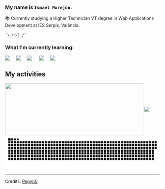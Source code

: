 ### My name is `Ismael Morejón`.

📚 Currently studying a Higher Technician VT degree in Web Applications Development at IES Serpis, València.

`¯\_(ツ)_/¯`

### What I'm currently learning:

<img src="https://cdn.jsdelivr.net/gh/devicons/devicon@latest/icons/java/java-original.svg" width="35px">&nbsp;&nbsp;&nbsp;&nbsp;
<img src="https://cdn.jsdelivr.net/gh/devicons/devicon@latest/icons/python/python-original.svg" width="35px">&nbsp;&nbsp;&nbsp;&nbsp;
<img src="https://cdn.jsdelivr.net/gh/devicons/devicon@latest/icons/git/git-original.svg" width="35px">&nbsp;&nbsp;&nbsp;&nbsp;&nbsp;
<img src="https://cdn.jsdelivr.net/gh/devicons/devicon@latest/icons/mysql/mysql-original.svg" width="35px">&nbsp;&nbsp;&nbsp;&nbsp;
<img src="https://cdn.jsdelivr.net/gh/devicons/devicon@latest/icons/linux/linux-original.svg" width="35px">&nbsp;&nbsp;&nbsp;&nbsp;


## My activities

<a href="https://github.com/xSharkhy/github-readme-stats">
  <img width=450 height=170 align="center" src="https://github-readme-stats.vercel.app/api?username=xSharkhy&theme=midnight-purple&show_icons=true&bg_color=0D1117&hide_border=true" />
</a>
<a href="https://github.com/xSharkhy/github-readme-stats">
  <img align="center" src="https://github-readme-stats.vercel.app/api/top-langs/?username=xSharkhy&theme=midnight-purple&layout=compact&bg_color=0D1117&hide_border=true" />
</a>

<div>
  <img src="https://github.com/Pepyn0/Pepyn0/raw/output/github-contribution-grid-snake.svg" alt="snake"></center>
</div>

<!-- ![Snake animation](https://github.com/Pepyn0/Pepyn0/blob/output/github-contribution-grid-snake.svg) -->

------
Credits: [Pepyn0](https://github.com/Pepyn0)
